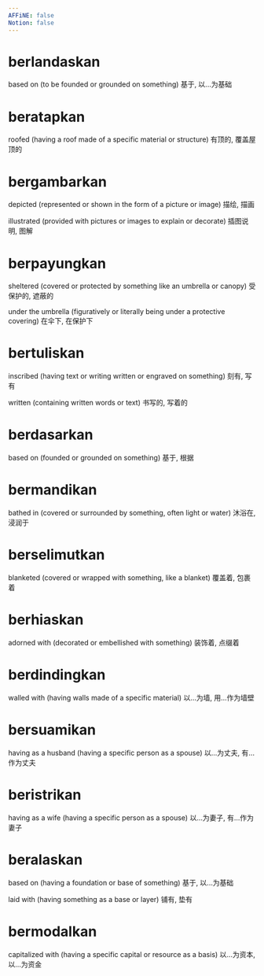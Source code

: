 ```yaml
---
AFFiNE: false
Notion: false
---
```


# berlandaskan

based on (to be founded or grounded on something)
基于, 以...为基础

# beratapkan

roofed (having a roof made of a specific material or structure)
有顶的, 覆盖屋顶的

# bergambarkan

depicted (represented or shown in the form of a picture or image)
描绘, 描画

illustrated (provided with pictures or images to explain or decorate)
插图说明, 图解

# berpayungkan

sheltered (covered or protected by something like an umbrella or canopy)
受保护的, 遮蔽的

under the umbrella (figuratively or literally being under a protective covering)
在伞下, 在保护下

# bertuliskan

inscribed (having text or writing written or engraved on something)
刻有, 写有

written (containing written words or text)
书写的, 写着的

# berdasarkan

based on (founded or grounded on something)
基于, 根据

# bermandikan

bathed in (covered or surrounded by something, often light or water)
沐浴在, 浸润于

# berselimutkan

blanketed (covered or wrapped with something, like a blanket)
覆盖着, 包裹着

# berhiaskan

adorned with (decorated or embellished with something)
装饰着, 点缀着

# berdindingkan

walled with (having walls made of a specific material)
以...为墙, 用...作为墙壁

# bersuamikan

having as a husband (having a specific person as a spouse)
以...为丈夫, 有...作为丈夫

# beristrikan

having as a wife (having a specific person as a spouse)
以...为妻子, 有...作为妻子

# beralaskan

based on (having a foundation or base of something)
基于, 以...为基础

laid with (having something as a base or layer)
铺有, 垫有

# bermodalkan

capitalized with (having a specific capital or resource as a basis)
以...为资本, 以...为资金
